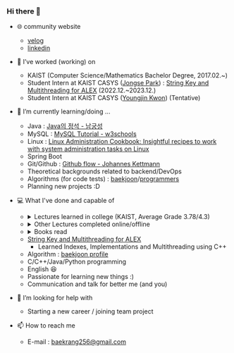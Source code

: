 ### Hi there 👋

- 🌐 community website
  - [velog](https://velog.io/@baekrang256/posts)
  - [linkedin](www.linkedin.com/in/seiyeon-cho-818607290)

- 🔭 I’ve worked (working) on
  - KAIST (Computer Science/Mathematics Bachelor Degree, 2017.02.~)
  - Student Intern at KAIST CASYS ([Jongse Park](https://jongse-park.github.io/)) : [String Key and Multithreading for ALEX](https://github.com/baekrang256/ALEX) (2022.12.~2023.12.)
  - Student Intern at KAIST CASYS ([Youngjin Kwon](https://sites.google.com/view/yjkwon/home)) (Tentative)

- 🌱 I’m currently learning/doing ...
  - Java : <a href="https://www.yes24.com/Product/Goods/24259565">Java의 정석 - 남궁성</a>
  - MySQL : [MySQL Tutorial - w3schools](https://www.w3schools.com/mySQl/default.asp)
  - Linux : [Linux Administration Cookbook: Insightful recipes to work with system administration tasks on Linux](https://www.amazon.com/Linux-Administration-Cookbook-Insightful-administration/dp/178934252X/ref=cm_cr_arp_d_pl_foot_top?ie=UTF8)
  - Spring Boot
  - Git/Github : [Github flow - Johannes Kettmann](https://ooloo.io/project/github-flow)
  - Theoretical backgrounds related to backend/DevOps
  - Algorithms (for code tests) : [baekjoon](https://www.acmicpc.net/)/[programmers](https://programmers.co.kr/)
  - Planning new projects :D

- 💻 What I've done and capable of
  - <details>
    <summary> Lectures learned in college (KAIST, Average Grade 3.78/4.3) </summary>
    - <a href="https://cs.kaist.ac.kr/education/undergraduate">Details of each lecture</a><br>
    - CS101 : Introduction to Programming<br>
    - CS204 : Discrete Mathematics<br>
    - CS206 : Data Structure<br>
    - CS220 : Programming Principles<br>
    - CS230 : System Programming<br>
    - CS300 : Introduction to Algorithms<br>
    - CS311 : Computer Organization<br>
    - CS320 : Programming Language<br>
    - CS330 : Operating Systems and Lab.<br>
    - CS341 : Introduction to Computer Network<br>
    - CS348 : Introduction to Information Security<br>
    - CS360 : Introduction to Database<br>
    - CS361 : Introduction to Data Science<br>
    - CS371 : Introduction to Deep Learning<br>
    - CS376 : Machine Learning<br>
    - CS411 : System for Artificial Intelligence<br>
    - CS485 : Machine Learning for Computer Vision<br>
    - CS493 : Special Topics in Computer Science I : CS for All (tentative) <br>
    - CS510 : Computer Architecture (Graduate Course)<br>
    </details>
  - <details>
    <summary> Other Lectures completed online/offline </summary>
    - DevOps Directive - Docker from beginner to pro! <a href="https://www.youtube.com/watch?v=RqTEHSBrYFw&t=1s">(link)</a><br>
    - Samsung Electronics DX Division Summer Special Lecture on Strengthening S/W Algorithm Capacity for College Students, 2023 Summer<a href="https://samsungalgorithm.com/">(link)</a><br>
    - [왕초보편] 앱 8개를 만들면서 배우는 안드로이드 코틀린(Android Kotlin)<a href="https://www.inflearn.com/course/%EC%95%88%EB%93%9C%EB%A1%9C%EC%9D%B4%EB%93%9C-%EC%BD%94%ED%8B%80%EB%A6%B0-%EB%AA%A8%EB%B0%94%EC%9D%BC%EC%95%B1/dashboard">(link)</a><br>
    </details>
  - <details>
    <summary> Books read </summary>
    - (preparing)<br>
    </details>
  - [String Key and Multithreading for ALEX](https://github.com/baekrang256/ALEX)
    - Learned Indexes, Implementations and Multithreading using C++
  - Algorithm : [baekjoon profile](https://www.acmicpc.net/user/dylon133)
  - C/C++/Java/Python programming
  - English 😆
  - Passionate for learning new things :)
  - Communication and talk for better me (and you)

- 🤔 I’m looking for help with
  - Starting a new career / joining team project

- 📫 How to reach me
  - E-mail : baekrang256@gmail.com
